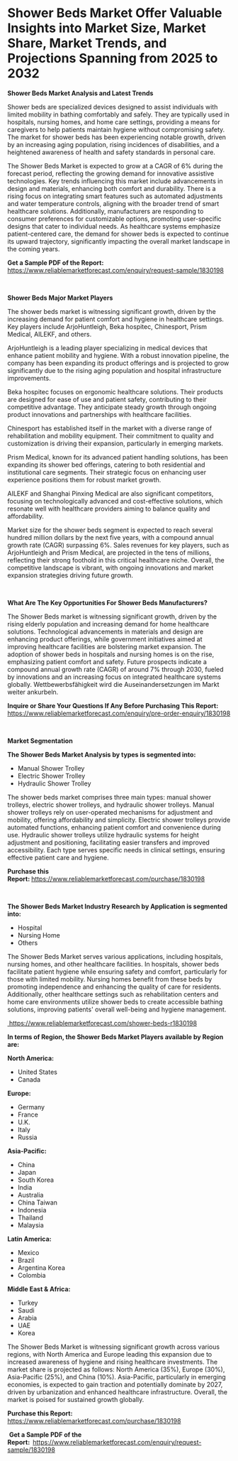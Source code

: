 <p><h1>Shower Beds Market Offer Valuable Insights into Market Size, Market Share, Market Trends, and Projections Spanning from 2025 to 2032</h1></p><p><strong>Shower Beds Market Analysis and Latest Trends</strong></p>
<p><p>Shower beds are specialized devices designed to assist individuals with limited mobility in bathing comfortably and safely. They are typically used in hospitals, nursing homes, and home care settings, providing a means for caregivers to help patients maintain hygiene without compromising safety. The market for shower beds has been experiencing notable growth, driven by an increasing aging population, rising incidences of disabilities, and a heightened awareness of health and safety standards in personal care.</p><p>The Shower Beds Market is expected to grow at a CAGR of 6% during the forecast period, reflecting the growing demand for innovative assistive technologies. Key trends influencing this market include advancements in design and materials, enhancing both comfort and durability. There is a rising focus on integrating smart features such as automated adjustments and water temperature controls, aligning with the broader trend of smart healthcare solutions. Additionally, manufacturers are responding to consumer preferences for customizable options, promoting user-specific designs that cater to individual needs. As healthcare systems emphasize patient-centered care, the demand for shower beds is expected to continue its upward trajectory, significantly impacting the overall market landscape in the coming years.</p></p>
<p><strong>Get a Sample PDF of the Report:&nbsp;</strong> <a href="https://www.reliablemarketforecast.com/enquiry/request-sample/1830198?utm_campaign=3220&utm_medium=2&utm_source=Github&utm_content=ia&utm_term=13042025&utm_id=shower-beds">https://www.reliablemarketforecast.com/enquiry/request-sample/1830198</a></p>
<p>&nbsp;</p>
<p><strong>Shower Beds Major Market Players</strong></p>
<p><p>The shower beds market is witnessing significant growth, driven by the increasing demand for patient comfort and hygiene in healthcare settings. Key players include ArjoHuntleigh, Beka hospitec, Chinesport, Prism Medical, AILEKF, and others.</p><p>ArjoHuntleigh is a leading player specializing in medical devices that enhance patient mobility and hygiene. With a robust innovation pipeline, the company has been expanding its product offerings and is projected to grow significantly due to the rising aging population and hospital infrastructure improvements.</p><p>Beka hospitec focuses on ergonomic healthcare solutions. Their products are designed for ease of use and patient safety, contributing to their competitive advantage. They anticipate steady growth through ongoing product innovations and partnerships with healthcare facilities.</p><p>Chinesport has established itself in the market with a diverse range of rehabilitation and mobility equipment. Their commitment to quality and customization is driving their expansion, particularly in emerging markets.</p><p>Prism Medical, known for its advanced patient handling solutions, has been expanding its shower bed offerings, catering to both residential and institutional care segments. Their strategic focus on enhancing user experience positions them for robust market growth.</p><p>AILEKF and Shanghai Pinxing Medical are also significant competitors, focusing on technologically advanced and cost-effective solutions, which resonate well with healthcare providers aiming to balance quality and affordability.</p><p>Market size for the shower beds segment is expected to reach several hundred million dollars by the next five years, with a compound annual growth rate (CAGR) surpassing 6%. Sales revenues for key players, such as ArjoHuntleigh and Prism Medical, are projected in the tens of millions, reflecting their strong foothold in this critical healthcare niche. Overall, the competitive landscape is vibrant, with ongoing innovations and market expansion strategies driving future growth.</p></p>
<p>&nbsp;</p>
<p><strong>What Are The Key Opportunities For Shower Beds Manufacturers?</strong></p>
<p><p>The Shower Beds market is witnessing significant growth, driven by the rising elderly population and increasing demand for home healthcare solutions. Technological advancements in materials and design are enhancing product offerings, while government initiatives aimed at improving healthcare facilities are bolstering market expansion. The adoption of shower beds in hospitals and nursing homes is on the rise, emphasizing patient comfort and safety. Future prospects indicate a compound annual growth rate (CAGR) of around 7% through 2030, fueled by innovations and an increasing focus on integrated healthcare systems globally. Wettbewerbsfähigkeit wird die Auseinandersetzungen im Markt weiter ankurbeln.</p></p>
<p><strong>Inquire or Share Your Questions If Any Before Purchasing This Report:</strong> <a href="https://www.reliablemarketforecast.com/enquiry/pre-order-enquiry/1830198?utm_campaign=3220&utm_medium=2&utm_source=Github&utm_content=ia&utm_term=13042025&utm_id=shower-beds">https://www.reliablemarketforecast.com/enquiry/pre-order-enquiry/1830198</a></p>
<p>&nbsp;</p>
<p><strong>Market Segmentation</strong></p>
<p><strong>The Shower Beds Market Analysis by types is segmented into:</strong></p>
<p><ul><li>Manual Shower Trolley</li><li>Electric Shower Trolley</li><li>Hydraulic Shower Trolley</li></ul></p>
<p><p>The shower beds market comprises three main types: manual shower trolleys, electric shower trolleys, and hydraulic shower trolleys. Manual shower trolleys rely on user-operated mechanisms for adjustment and mobility, offering affordability and simplicity. Electric shower trolleys provide automated functions, enhancing patient comfort and convenience during use. Hydraulic shower trolleys utilize hydraulic systems for height adjustment and positioning, facilitating easier transfers and improved accessibility. Each type serves specific needs in clinical settings, ensuring effective patient care and hygiene.</p></p>
<p><strong>Purchase this Report:&nbsp;</strong><a href="https://www.reliablemarketforecast.com/purchase/1830198?utm_campaign=3220&utm_medium=2&utm_source=Github&utm_content=ia&utm_term=13042025&utm_id=shower-beds">https://www.reliablemarketforecast.com/purchase/1830198</a></p>
<p>&nbsp;</p>
<p><strong>The Shower Beds Market Industry Research by Application is segmented into:</strong></p>
<p><ul><li>Hospital</li><li>Nursing Home</li><li>Others</li></ul></p>
<p><p>The Shower Beds Market serves various applications, including hospitals, nursing homes, and other healthcare facilities. In hospitals, shower beds facilitate patient hygiene while ensuring safety and comfort, particularly for those with limited mobility. Nursing homes benefit from these beds by promoting independence and enhancing the quality of care for residents. Additionally, other healthcare settings such as rehabilitation centers and home care environments utilize shower beds to create accessible bathing solutions, improving patients' overall well-being and hygiene management.</p></p>
<p><a href="https://www.reliablemarketforecast.com/shower-beds-r1830198?utm_campaign=3220&utm_medium=2&utm_source=Github&utm_content=ia&utm_term=13042025&utm_id=shower-beds">&nbsp;https://www.reliablemarketforecast.com/shower-beds-r1830198</a></p>
<p><strong>In terms of Region, the Shower Beds Market Players available by Region are:</strong></p>
<p>
    <p> <strong> North America: </strong>
        <ul>
            <li>United States</li>
            <li>Canada</li>
        </ul>
        </p> 
    <p> <strong> Europe: </strong>
        <ul>
            <li>Germany</li>
            <li>France</li>
            <li>U.K.</li>
            <li>Italy</li>
            <li>Russia</li>
        </ul>
        </p> 
    <p> <strong> Asia-Pacific: </strong>
        <ul>
            <li>China</li>
            <li>Japan</li>
            <li>South Korea</li>
            <li>India</li>
            <li>Australia</li>
            <li>China Taiwan</li>
            <li>Indonesia</li>
            <li>Thailand</li>
            <li>Malaysia</li>
        </ul>
        </p> 
    <p> <strong> Latin America: </strong>
        <ul>
            <li>Mexico</li>
            <li>Brazil</li>
            <li>Argentina Korea</li>
            <li>Colombia</li>
        </ul>
        </p> 
    <p> <strong> Middle East & Africa: </strong>
        <ul>
            <li>Turkey</li>
            <li>Saudi</li>
            <li>Arabia</li>
            <li>UAE</li>
            <li>Korea</li>
        </ul>
    </p>
    </p>
<p><p>The Shower Beds Market is witnessing significant growth across various regions, with North America and Europe leading this expansion due to increased awareness of hygiene and rising healthcare investments. The market share is projected as follows: North America (35%), Europe (30%), Asia-Pacific (25%), and China (10%). Asia-Pacific, particularly in emerging economies, is expected to gain traction and potentially dominate by 2027, driven by urbanization and enhanced healthcare infrastructure. Overall, the market is poised for sustained growth globally.</p></p>
<p><strong>Purchase this Report: </strong><a href="https://www.reliablemarketforecast.com/purchase/1830198?utm_campaign=3220&utm_medium=2&utm_source=Github&utm_content=ia&utm_term=13042025&utm_id=shower-beds">https://www.reliablemarketforecast.com/purchase/1830198</a></p>
<p>&nbsp;<strong>Get a Sample PDF of the Report:&nbsp;&nbsp;</strong><a href="https://www.reliablemarketforecast.com/enquiry/request-sample/1830198?utm_campaign=3220&utm_medium=2&utm_source=Github&utm_content=ia&utm_term=13042025&utm_id=shower-beds">https://www.reliablemarketforecast.com/enquiry/request-sample/1830198</a></p>
<p><strong></strong></p>
<p><p></p><p></p><p></p></p>